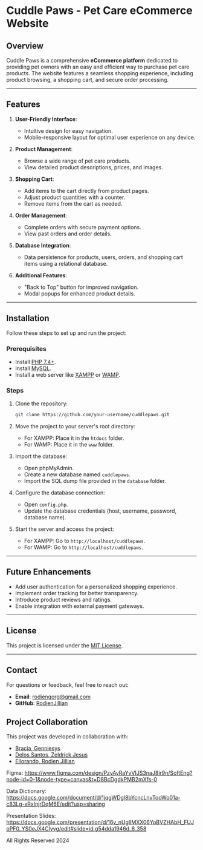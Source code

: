 # Cuddle Paws - Pet Care eCommerce Website

## Overview
Cuddle Paws is a comprehensive **eCommerce platform** dedicated to providing pet owners with an easy and efficient way to purchase pet care products. The website features a seamless shopping experience, including product browsing, a shopping cart, and secure order processing.

---

## Features
1. **User-Friendly Interface**:
   - Intuitive design for easy navigation.
   - Mobile-responsive layout for optimal user experience on any device.

2. **Product Management**:
   - Browse a wide range of pet care products.
   - View detailed product descriptions, prices, and images.

3. **Shopping Cart**:
   - Add items to the cart directly from product pages.
   - Adjust product quantities with a counter.
   - Remove items from the cart as needed.

4. **Order Management**:
   - Complete orders with secure payment options.
   - View past orders and order details.

5. **Database Integration**:
   - Data persistence for products, users, orders, and shopping cart items using a relational database.

6. **Additional Features**:
   - "Back to Top" button for improved navigation.
   - Modal popups for enhanced product details.

---

## Installation
Follow these steps to set up and run the project:

### Prerequisites
- Install [PHP 7.4+](https://www.php.net/downloads).
- Install [MySQL](https://dev.mysql.com/downloads/installer/).
- Install a web server like [XAMPP](https://www.apachefriends.org/index.html) or [WAMP](https://www.wampserver.com/).

### Steps
1. Clone the repository:
   ```bash
   git clone https://github.com/your-username/cuddlepaws.git
   ```

2. Move the project to your server's root directory:
   - For XAMPP: Place it in the `htdocs` folder.
   - For WAMP: Place it in the `www` folder.

3. Import the database:
   - Open phpMyAdmin.
   - Create a new database named `cuddlepaws`.
   - Import the SQL dump file provided in the `database` folder.

4. Configure the database connection:
   - Open `config.php`.
   - Update the database credentials (host, username, password, database name).

5. Start the server and access the project:
   - For XAMPP: Go to `http://localhost/cuddlepaws`.
   - For WAMP: Go to `http://localhost/cuddlepaws`.

---

## Future Enhancements
- Add user authentication for a personalized shopping experience.
- Implement order tracking for better transparency.
- Introduce product reviews and ratings.
- Enable integration with external payment gateways.

---

## License
This project is licensed under the [MIT License](LICENSE).

---

## Contact
For questions or feedback, feel free to reach out:
- **Email**: rodiengorg@gmail.com
- **GitHub**: [RodienJillian](https://github.com/RodienJillian)


## Project Collaboration

This project was developed in collaboration with:

- [Bracia, Genniesys](https://github.com/Genniesysbracia)
- [Delos Santos, Zeldrick Jesus](https://github.com/zjdelossantos)
- [Ellorando, Rodien Jillian](https://github.com/RodienJillian)

Figma: https://www.figma.com/design/PzyAyRaYvVIJS3naJ8ir9n/SoftEng?node-id=0-1&node-type=canvas&t=D8BcDgdkPMB2mXfs-0

Data Dictionary: https://docs.google.com/document/d/1jqgWDgl8bYcncLnvTooWo01a-c83Lg-xRxInjrDqM6E/edit?usp=sharing

Presentation Slides: https://docs.google.com/presentation/d/16v_nUgIlMXX06YoBVZHAbH_FUJoPF0_YS0eJX4CIyyg/edit#slide=id.g54dda1946d_6_358

All Rights Reserved 2024
